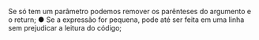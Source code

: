 Se só tem um parâmetro podemos remover os parênteses do argumento e o return; ● Se a expressão for pequena, pode até ser feita em uma linha sem prejudicar a leitura do código;
